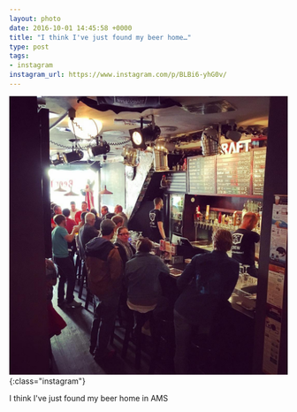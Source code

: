 ```yaml
---
layout: photo
date: 2016-10-01 14:45:58 +0000
title: "I think I've just found my beer home…"
type: post
tags:
- instagram
instagram_url: https://www.instagram.com/p/BLBi6-yhG0v/
---
```


![Instagram - BLBi6-yhG0v](/img/BLBi6-yhG0v.jpg){:class="instagram"}

I think I've just found my beer home in AMS
